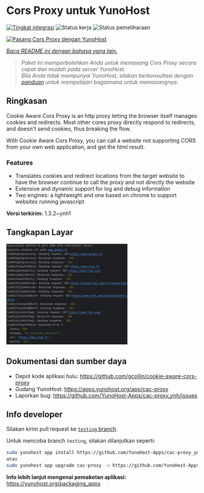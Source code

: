 <!--
N.B.: README ini dibuat secara otomatis oleh <https://github.com/YunoHost/apps/tree/master/tools/readme_generator>
Ini TIDAK boleh diedit dengan tangan.
-->

# Cors Proxy untuk YunoHost

[![Tingkat integrasi](https://dash.yunohost.org/integration/cac-proxy.svg)](https://ci-apps.yunohost.org/ci/apps/cac-proxy/) ![Status kerja](https://ci-apps.yunohost.org/ci/badges/cac-proxy.status.svg) ![Status pemeliharaan](https://ci-apps.yunohost.org/ci/badges/cac-proxy.maintain.svg)

[![Pasang Cors Proxy dengan YunoHost](https://install-app.yunohost.org/install-with-yunohost.svg)](https://install-app.yunohost.org/?app=cac-proxy)

*[Baca README ini dengan bahasa yang lain.](./ALL_README.md)*

> *Paket ini memperbolehkan Anda untuk memasang Cors Proxy secara cepat dan mudah pada server YunoHost.*  
> *Bila Anda tidak mempunyai YunoHost, silakan berkonsultasi dengan [panduan](https://yunohost.org/install) untuk mempelajari bagaimana untuk memasangnya.*

## Ringkasan

Cookie Aware Cors Proxy is an http proxy letting the browser itself manages cookies and redirects.
Most other cores proxy directly respond to redirects, and doesn't send cookies, thus breaking the flow.

With Cookie Aware Cors Proxy, you can call a website not supporting CORS from your own web application, and get the html result.

### Features
- Translates cookies and redirect locations from the target website to have the browser continue to call the proxy and not directly the website 
- Extensive and dynamic support for log and debug information
- Two engines: a lightweight and one based on chrome to support websites running javascript


**Versi terkirim:** 1.3.2~ynh1

## Tangkapan Layar

![Tangkapan Layar pada Cors Proxy](./doc/screenshots/fnac-logs.png)

## Dokumentasi dan sumber daya

- Depot kode aplikasi hulu: <https://github.com/gcollin/cookie-aware-cors-proxy>
- Gudang YunoHost: <https://apps.yunohost.org/app/cac-proxy>
- Laporkan bug: <https://github.com/YunoHost-Apps/cac-proxy_ynh/issues>

## Info developer

Silakan kirim pull request ke [`testing` branch](https://github.com/YunoHost-Apps/cac-proxy_ynh/tree/testing).

Untuk mencoba branch `testing`, silakan dilanjutkan seperti:

```bash
sudo yunohost app install https://github.com/YunoHost-Apps/cac-proxy_ynh/tree/testing --debug
atau
sudo yunohost app upgrade cac-proxy -u https://github.com/YunoHost-Apps/cac-proxy_ynh/tree/testing --debug
```

**Info lebih lanjut mengenai pemaketan aplikasi:** <https://yunohost.org/packaging_apps>
